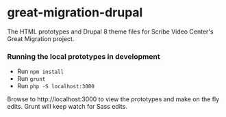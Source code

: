 # great-migration-drupal
The HTML prototypes and Drupal 8 theme files for Scribe Video Center's Great Migration project.

### Running the local prototypes in development
*  Run `npm install`
*  Run `grunt`
*  Run `php -S localhost:3000`

Browse to http://localhost:3000 to view the prototypes and make on the fly edits. Grunt will keep watch for Sass edits.